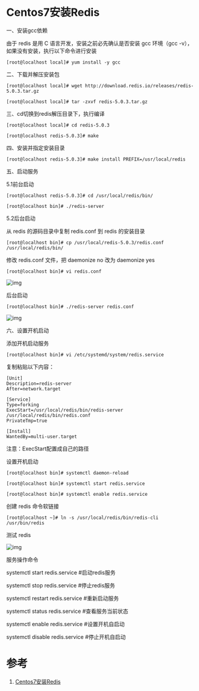 # Centos7安装Redis

一、安装gcc依赖

由于 redis 是用 C 语言开发，安装之前必先确认是否安装 gcc 环境（gcc -v），如果没有安装，执行以下命令进行安装

 ```[root@localhost local]# yum install -y gcc``` 

 

二、下载并解压安装包

```[root@localhost local]# wget http://download.redis.io/releases/redis-5.0.3.tar.gz```

```[root@localhost local]# tar -zxvf redis-5.0.3.tar.gz```

 

三、cd切换到redis解压目录下，执行编译

```[root@localhost local]# cd redis-5.0.3```

```[root@localhost redis-5.0.3]# make```

 

四、安装并指定安装目录

```[root@localhost redis-5.0.3]# make install PREFIX=/usr/local/redis```

 

五、启动服务

5.1前台启动

```[root@localhost redis-5.0.3]# cd /usr/local/redis/bin/```

```[root@localhost bin]# ./redis-server```

 

5.2后台启动

从 redis 的源码目录中复制 redis.conf 到 redis 的安装目录

```[root@localhost bin]# cp /usr/local/redis-5.0.3/redis.conf /usr/local/redis/bin/```

 

修改 redis.conf 文件，把 daemonize no 改为 daemonize yes

```[root@localhost bin]# vi redis.conf```

![img](https://img2018.cnblogs.com/blog/1336432/201903/1336432-20190302212509880-1874470634.png)

后台启动

```[root@localhost bin]# ./redis-server redis.conf```

![img](https://img2018.cnblogs.com/blog/1336432/201903/1336432-20190302212804992-1094141996.png)

 

六、设置开机启动

添加开机启动服务

```[root@localhost bin]# vi /etc/systemd/system/redis.service```

复制粘贴以下内容：

```
[Unit]
Description=redis-server
After=network.target

[Service]
Type=forking
ExecStart=/usr/local/redis/bin/redis-server /usr/local/redis/bin/redis.conf
PrivateTmp=true

[Install]
WantedBy=multi-user.target
```

注意：ExecStart配置成自己的路径 

 

设置开机启动

```[root@localhost bin]# systemctl daemon-reload```

```[root@localhost bin]# systemctl start redis.service```

```[root@localhost bin]# systemctl enable redis.service```

 

创建 redis 命令软链接

```[root@localhost ~]# ln -s /usr/local/redis/bin/redis-cli /usr/bin/redis```

测试 redis

![img](https://img2018.cnblogs.com/blog/1336432/201903/1336432-20190302221347104-518199130.png)

 

服务操作命令

systemctl start redis.service  #启动redis服务

systemctl stop redis.service  #停止redis服务

systemctl restart redis.service  #重新启动服务

systemctl status redis.service  #查看服务当前状态

systemctl enable redis.service  #设置开机自启动

systemctl disable redis.service  #停止开机自启动

 



# 参考
1. [Centos7安装Redis](https://www.cnblogs.com/heqiuyong/p/10463334.html)